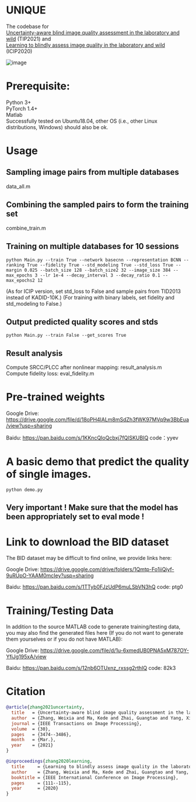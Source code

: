 # UNIQUE
The codebase for  
[Uncertainty-aware blind image quality assessment in the laboratory and wild](https://arxiv.org/pdf/2005.13983.pdf) (TIP2021) 
and  
[Learning to blindly assess image quality in the laboratory and wild](https://arxiv.org/pdf/1907.00516.pdf) (ICIP2020)  

![image](https://github.com/zwx8981/UNIQUE/blob/master/UNIQUE_framework.png)

# Prerequisite:
Python 3+  
PyTorch 1.4+  
Matlab  
Successfully tested on Ubuntu18.04, other OS (i.e., other Linux distributions, Windows) should also be ok.

# Usage
## Sampling image pairs from multiple databases
data_all.m  
## Combining the sampled pairs to form the training set
combine_train.m  
## Training on multiple databases for 10 sessions
```
python Main.py --train True --network basecnn --representation BCNN --ranking True --fidelity True --std_modeling True --std_loss True --margin 0.025 --batch_size 128 --batch_size2 32 --image_size 384 --max_epochs 3 --lr 1e-4 --decay_interval 3 --decay_ratio 0.1 --max_epochs2 12 
```
(As for ICIP version, set std_loss to False and sample pairs from TID2013 instead of KADID-10K.)
(For training with binary labels, set fidelity and std_modeling to False.)
## Output predicted quality scores and stds
```
python Main.py --train False --get_scores True
```
## Result analysis
Compute SRCC/PLCC after nonlinear mapping: result_analysis.m  
Compute fidelity loss: eval_fidelity.m

# Pre-trained weights
Google Drive: https://drive.google.com/file/d/18oPH4lALm8mSdZh3fWK97MVq9w3BbEua/view?usp=sharing

Baidu: https://pan.baidu.com/s/1KKncQIoQcbxj7fQlSKUBIQ   code：yyev 

# A basic demo that predict the quality of single images.
```
python demo.py  
```
## Very important ! Make sure that the model has been appropriately set to eval mode !

# Link to download the BID dataset
The BID dataset may be difficult to find online, we provide links here:

Google Drive: https://drive.google.com/drive/folders/1Qmtp-Fo1iiQiyf-9uRUpO-YAAM0mcIey?usp=sharing

Baidu: https://pan.baidu.com/s/1TTyb0FJzUdP6muLSbVN3hQ  code: ptg0

# Training/Testing Data
In addition to the source MATLAB code to generate training/testing data, you may also find the generated files here (If you do not want to generate them yourselves or if you do not have MATLAB):

Google Drive: https://drive.google.com/file/d/1u-6xmedUB0PNA5xM787OY-YfiJg195xA/view

Baidu: https://pan.baidu.com/s/12nb6OTUxnz_rxssg2rthIQ code: 82k3

# Citation
```BibTeX
@article{zhang2021uncertainty,  
  title   = {Uncertainty-aware blind image quality assessment in the laboratory and wild},  
  author  = {Zhang, Weixia and Ma, Kede and Zhai, Guangtao and Yang, Xiaokang},  
  journal = {IEEE Transactions on Image Processing},    
  volume  = {30},  
  pages   = {3474--3486},  
  month   = {Mar.},  
  year    = {2021}
}
```
```BibTeX
@inproceedings{zhang2020learning,  
  title     = {Learning to blindly assess image quality in the laboratory and wild},  
  author    = {Zhang, Weixia and Ma, Kede and Zhai, Guangtao and Yang, Xiaokang},  
  booktitle = {IEEE International Conference on Image Processing},  
  pages     = {111--115},  
  year      = {2020}
}
```
